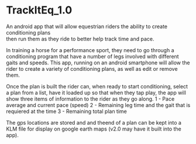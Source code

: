 # TrackItEq_1.0
An android app that will allow equestrian riders the ability to create conditioning plans  
then run them as they ride to better help track time and pace.

In training a horse for a performance sport, they need to go through a conditioning program
that have a number of legs involved with different gaits and speeds.  This app, running on 
an android smartphone will allow the rider to create a variety of conditioning plans, as well
as edit or remove them.

Once the plan is built the rider can, when ready to start conditioning, select a plan from a list, 
have it loaded up so that when they tap play, the app will show three items of information to the 
rider as they go along.
1 - Pace average and current pace (speed)
2 - Remaining leg time and the gait that is requiered at the time
3 - Remaining total plan time

The gps locations are stored and and theend of a plan can be kept into a KLM file for display
on google earth maps (v2.0 may have it built into the app).
